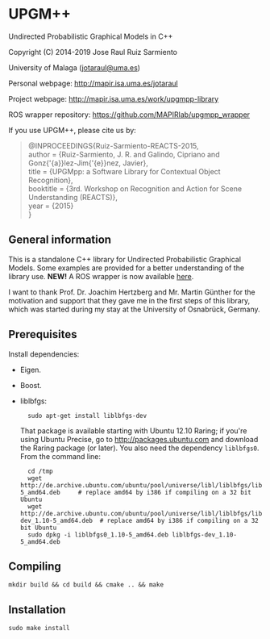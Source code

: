 UPGM++
======

Undirected Probabilistic Graphical Models in C++ 
 
Copyright (C) 2014-2019 Jose Raul Ruiz Sarmiento 

University of Malaga (jotaraul@uma.es)
 
Personal webpage: http://mapir.isa.uma.es/jotaraul

Project webpage: http://mapir.isa.uma.es/work/upgmpp-library

ROS wrapper repository: https://github.com/MAPIRlab/upgmpp_wrapper

If you use UPGM++, please cite us by:

> @INPROCEEDINGS{Ruiz-Sarmiento-REACTS-2015,  <br/>
> author = {Ruiz-Sarmiento, J. R. and Galindo, Cipriano and Gonz{\'{a}}lez-Jim{\'{e}}nez, Javier},  <br/>
> title = {UPGMpp: a Software Library for Contextual Object Recognition},  <br/>
> booktitle = {3rd. Workshop on Recognition and Action for Scene Understanding (REACTS)},  <br/>
> year = {2015}  <br/>
> }

General information
-------------------

This is a standalone C++ library for Undirected Probabilistic Graphical Models. Some examples are provided for a better understanding of the library use. <strong>NEW!</strong> A ROS wrapper is now available [here](https://github.com/MAPIRlab/upgmpp_wrapper).

I want to thank Prof. Dr. Joachim Hertzberg and Mr. Martin Günther for the motivation and support that they gave me in the first steps of this library, which was started during my stay at the University of Osnabrück, Germany.

Prerequisites
-------------

Install dependencies:
- Eigen.
- Boost.
- liblbfgs:

        sudo apt-get install liblbfgs-dev

  That package is available starting with Ubuntu 12.10 Raring; if you're using
  Ubuntu Precise, go to http://packages.ubuntu.com and download the Raring
  package (or later). You also need the dependency `liblbfgs0`. From the command line:

        cd /tmp
        wget http://de.archive.ubuntu.com/ubuntu/pool/universe/libl/liblbfgs/liblbfgs0_1.10-5_amd64.deb     # replace amd64 by i386 if compiling on a 32 bit Ubuntu
        wget http://de.archive.ubuntu.com/ubuntu/pool/universe/libl/liblbfgs/liblbfgs-dev_1.10-5_amd64.deb  # replace amd64 by i386 if compiling on a 32 bit Ubuntu
        sudo dpkg -i liblbfgs0_1.10-5_amd64.deb liblbfgs-dev_1.10-5_amd64.deb


Compiling
---------

    mkdir build && cd build && cmake .. && make

Installation
------------

    sudo make install
